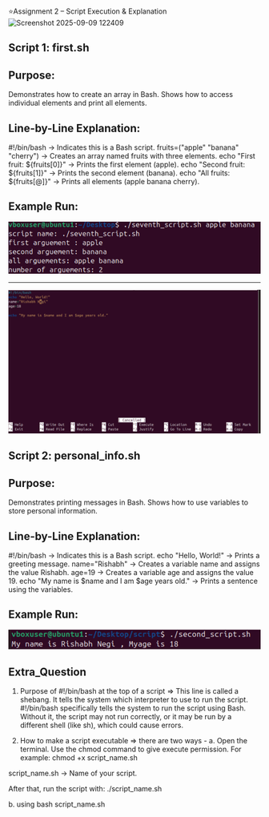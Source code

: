 
⭐Assignment 2 – Script Execution & Explanation
<img width="334" height="133" alt="Screenshot 2025-09-09 122409" src="https://github.com/user-attachments/assets/7888998b-44ae-4282-906d-8a82941d7abe" />



## Script 1: first.sh

## Purpose:

Demonstrates how to create an array in Bash.
Shows how to access individual elements and print all elements.

## Line-by-Line Explanation:

#!/bin/bash → Indicates this is a Bash script.
fruits=("apple" "banana" "cherry") → Creates an array named fruits with three elements.
echo "First fruit: ${fruits[0]}" → Prints the first element (apple).
echo "Second fruit: ${fruits[1]}" → Prints the second element (banana).
echo "All fruits: ${fruits[@]}" → Prints all elements (apple banana cherry).

## Example Run:


![alt text](<Screenshot 2025-09-09 122148.png>)


--------------------------------------------------------




![alt text](image.png)


## Script 2: personal_info.sh

## Purpose:

Demonstrates printing messages in Bash.
Shows how to use variables to store personal information.

## Line-by-Line Explanation:

#!/bin/bash → Indicates this is a Bash script.
echo "Hello, World!" → Prints a greeting message.
name="Rishabh" → Creates a variable name and assigns the value Rishabh.
age=19 → Creates a variable age and assigns the value 19.
echo "My name is $name and I am $age years old." → Prints a sentence using the variables.

## Example Run:


![alt text](<Screenshot 2025-08-23 115720.png>)


## Extra_Question 

1. Purpose of #!/bin/bash at the top of a script
=> This line is called a shebang.
It tells the system which interpreter to use to run the script.
#!/bin/bash specifically tells the system to run the script using Bash.
Without it, the script may not run correctly, or it may be run by a different shell (like sh), which could cause errors.

2. How to make a script executable
=> there are two ways - 
a. Open the terminal.
Use the chmod command to give execute permission. For example:
chmod +x script_name.sh

script_name.sh → Name of your script.

After that, run the script with:
./script_name.sh

b. using 
bash script_name.sh

